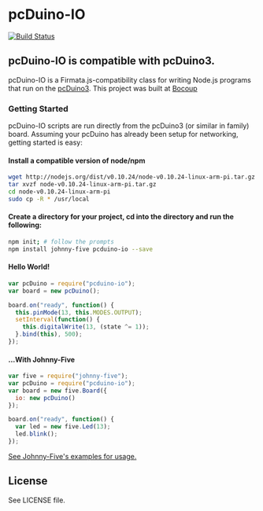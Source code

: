 # pcDuino-IO

[![Build Status](https://travis-ci.org/rwaldron/pcduino-io.png?branch=master)](https://travis-ci.org/rwaldron/pcduino-io)

## pcDuino-IO is compatible with pcDuino3.


pcDuino-IO is a Firmata.js-compatibility class for writing Node.js programs that run on the [pcDuino3](http://www.pcduino.com/). This project was built at [Bocoup](http://bocoup.com)

### Getting Started

pcDuino-IO scripts are run directly from the pcDuino3 (or similar in family) board. Assuming your pcDuino has already been setup for networking, getting started is easy: 

#### Install a compatible version of node/npm
```sh
wget http://nodejs.org/dist/v0.10.24/node-v0.10.24-linux-arm-pi.tar.gz
tar xvzf node-v0.10.24-linux-arm-pi.tar.gz
cd node-v0.10.24-linux-arm-pi
sudo cp -R * /usr/local
```

#### Create a directory for your project, cd into the directory and run the following: 

```sh
npm init; # follow the prompts
npm install johnny-five pcduino-io --save
```

#### Hello World!
```js
var pcDuino = require("pcduino-io");
var board = new pcDuino();

board.on("ready", function() {
  this.pinMode(13, this.MODES.OUTPUT);
  setInterval(function() {
    this.digitalWrite(13, (state ^= 1));
  }.bind(this), 500);
});
```

#### ...With Johnny-Five
```js
var five = require("johnny-five");
var pcDuino = require("pcduino-io");
var board = new five.Board({
  io: new pcDuino()
});

board.on("ready", function() {
  var led = new five.Led(13);
  led.blink();
});
```



[See Johnny-Five's examples for usage.](https://github.com/rwaldron/johnny-five)

## License
See LICENSE file.

